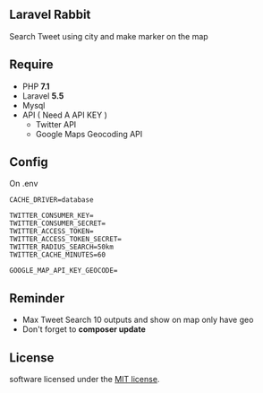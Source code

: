 ## Laravel Rabbit
Search Tweet using city and make marker on the map

## Require
* PHP **7.1**
* Laravel **5.5**
* Mysql  
* API ( Need A API KEY )
	* Twitter API
	* Google Maps Geocoding API 

## Config
On .env
```
CACHE_DRIVER=database

TWITTER_CONSUMER_KEY=
TWITTER_CONSUMER_SECRET=
TWITTER_ACCESS_TOKEN=
TWITTER_ACCESS_TOKEN_SECRET=
TWITTER_RADIUS_SEARCH=50km
TWITTER_CACHE_MINUTES=60

GOOGLE_MAP_API_KEY_GEOCODE=
```

## Reminder
* Max Tweet Search 10 outputs and show on map only have geo
* Don't forget to **composer update**

## License
software licensed under the [MIT license](http://opensource.org/licenses/MIT).
